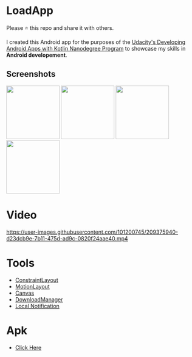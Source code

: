 # LoadApp

Please ⭐️ this repo and share it with others.


I created this Android app for the purposes of the [Udacity's Developing Android Apps with Kotlin Nanodegree Program](https://www.udacity.com/course/android-kotlin-developer-nanodegree--nd940) to showcase my skills in **Android developement**.

## Screenshots
<div>
  <img src="https://user-images.githubusercontent.com/101200745/209374858-8a7bf5ac-6c48-49e4-8964-b8151116683a.png"  width="140">
  <img src="https://user-images.githubusercontent.com/101200745/209374848-fead614b-ee85-448c-b9e3-be808009775a.png"  width="140">
  <img src="https://user-images.githubusercontent.com/101200745/209374843-88dd0e38-6387-4660-85b2-a1c79767310b.png"  width="140">
  <img src="https://user-images.githubusercontent.com/101200745/209374856-0b45e37e-5d3f-4ccd-88e5-d4cf8674a373.png"  width="140">

</div>

# Video
https://user-images.githubusercontent.com/101200745/209375940-d23dcb9e-7b11-475d-ad9c-0820f24aae40.mp4

# Tools
* [ConstraintLayout](https://developer.android.com/training/constraint-layout)
* [MotionLayout](https://developer.android.com/develop/ui/views/animations/motionlayout/examples)
* [Canvas](https://developer.android.com/reference/android/graphics/Canvas)
* [DownloadManager](https://developer.android.com/reference/android/app/DownloadManager)
* [Local Notification](https://developer.android.com/develop/ui/views/notifications/build-notification)

# Apk
* [Click Here](https://drive.google.com/file/d/1hSKyENxGIHfdlV9ud6dYuKTNpEoE0cQo/view?usp=share_link)
